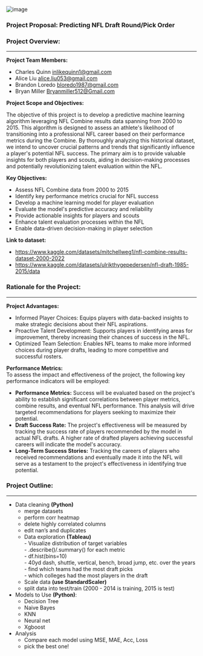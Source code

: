 ![image](https://github.com/CharlesQuinn1/project_4_fantasy_football/assets/128498023/94db26c1-e664-4ba2-a028-62e958fb35bd)


### Project Proposal: Predicting NFL Draft Round/Pick Order

### Project Overview:
---
<b>Project Team Members:</b><br>
*	Charles Quinn inlikequinn1@gmail.com 
*	Alice Liu alice.liu053@gmail.com 
*	Brandon Loredo  bloredo1987@gmail.com  
*	Bryan Miller Bryanmiller512@Gmail.com 

<b>Project Scope and Objectives:</b><br>
<p>The objective of this project is to develop a predictive machine learning algorithm leveraging NFL Combine results data spanning from 2000 to 2015. This algorithm is designed to assess an athlete's likelihood of transitioning into a professional NFL career based on their performance metrics during the Combine. By thoroughly analyzing this historical dataset, we intend to uncover crucial patterns and trends that significantly influence a player's potential NFL success. The primary aim is to provide valuable insights for both players and scouts, aiding in decision-making processes and potentially revolutionizing talent evaluation within the NFL.</p>

<b>Key Objectives:</b><br>
*	Assess NFL Combine data from 2000 to 2015
*	Identify key performance metrics crucial for NFL success
*	Develop a machine learning model for player evaluation
*	Evaluate the model's predictive accuracy and reliability
*	Provide actionable insights for players and scouts
*	Enhance talent evaluation processes within the NFL
*	Enable data-driven decision-making in player selection

<b>Link to dataset:</b><br>
*	https://www.kaggle.com/datasets/mitchellweg1/nfl-combine-results-dataset-2000-2022 
*	https://www.kaggle.com/datasets/ulrikthygepedersen/nfl-draft-1985-2015/data

### Rationale for the Project:
---
<b>Project Advantages:</b><br>
*	Informed Player Choices: Equips players with data-backed insights to make strategic decisions about their NFL aspirations.
*	Proactive Talent Development: Supports players in identifying areas for improvement, thereby increasing their chances of success in the NFL.
*	Optimized Team Selection: Enables NFL teams to make more informed choices during player drafts, leading to more competitive and successful rosters.

<b>Performance Metrics:</b><br>
To assess the impact and effectiveness of the project, the following key performance indicators will be employed:
*	<b>Performance Metrics:</b> Success will be evaluated based on the project's ability to establish significant correlations between player metrics, combine results, and eventual NFL performance. This analysis will drive targeted recommendations for players seeking to maximize their potential.
*	<b>Draft Success Rate:</b> The project's effectiveness will be measured by tracking the success rate of players recommended by the model in actual NFL drafts. A higher rate of drafted players achieving successful careers will indicate the model's accuracy.
*	<b>Long-Term Success Stories:</b> Tracking the careers of players who received recommendations and eventually made it into the NFL will serve as a testament to the project's effectiveness in identifying true potential.

### Project Outline:
---
*	Data cleaning <b>(Python)</b>
    -	merge datasets
    -	perform corr heatmap
    -	delete highly correlated columns
    -	edit nan’s and duplicates
    -	Data exploration <b>(Tableau)</b><br>
            -	Visualize distribution of target variables<br>
            -	.describe()/.summary() for each metric<br>
            -	df.hist(bins=10)<br>
            -	40yd dash, shuttle, vertical, bench, broad jump, etc. over the years<br>
            -	find which teams had the most draft picks<br>
            -	which colleges had the most players in the draft<br>
    -	Scale data <b>(use StandardScaler)</b>
    -	split data into test/train (2000 - 2014 is training, 2015 is test)
* 	Models to Use <b>(Python)</b>:
    -	Decision Tree
    -	Naive Bayes
    -	KNN
    -	Neural net
    -	Xgboost
*	Analysis
    -	Compare each model using MSE, MAE, Acc, Loss
    -	pick the best one! 
